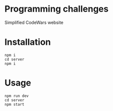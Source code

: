 # Programming challenges

Simplified CodeWars website

# Installation

```
npm i
cd server
npm i
```

# Usage

```
npm run dev
cd server
npm start
```
